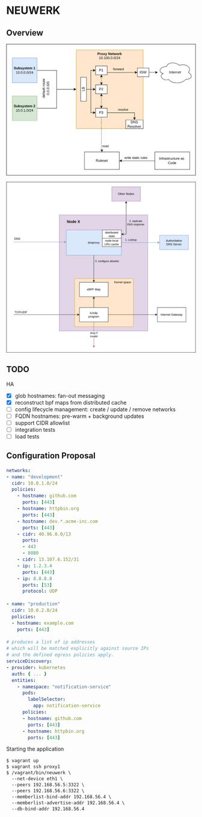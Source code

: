 # NEUWERK

## Overview

![Architecture](./assets/architecture.png)

![Node](./assets/node.png)

## TODO

HA
- [x] glob hostnames: fan-out messaging
- [x] reconstruct bpf maps from distributed cache
- [ ] config lifecycle management: create / update / remove networks
- [ ] FQDN hostnames: pre-warm + background updates
- [ ] support CIDR allowlist
- [ ] integration tests
- [ ] load tests

## Configuration Proposal

```yaml
networks:
- name: "development"
  cidr: 10.0.1.0/24
  policies:
    - hostname: github.com
      ports: [443]
    - hostname: httpbin.org
      ports: [443]
    - hostname: dev.*.acme-inc.com
      ports: [443]
    - cidr: 40.96.0.0/13
      ports:
      - 443
      - 8080
    - cidr: 13.107.6.152/31
    - ip: 1.2.3.4
      ports: [443]
    - ip: 8.8.8.8
      ports: [53]
      protocol: UDP

- name: "production"
  cidr: 10.0.2.0/24
  policies:
  - hostname: example.com
    ports: [443]

# produces a list of ip addresses
# which will be matched explicitly against source IPs
# and the defined egress policies apply.
serviceDiscovery:
- provider: kubernetes
  auth: { ... }
  entities:
    - namespace: "notification-service"
      pods:
        labelSelector:
          app: notification-service
      policies:
      - hostname: github.com
        ports: [443]
      - hostname: httpbin.org
        ports: [443]
```

Starting the application
```
$ vagrant up
$ vagrant ssh proxy1
$ /vagrant/bin/neuwerk \
  --net-device eth1 \
  --peers 192.168.56.5:3322 \
  --peers 192.168.56.6:3322 \
  --memberlist-bind-addr 192.168.56.4 \
  --memberlist-advertise-addr 192.168.56.4 \
  --db-bind-addr 192.168.56.4
```
